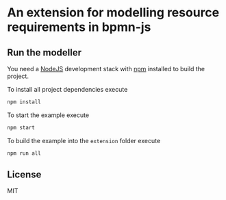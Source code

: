 # An extension for modelling resource requirements in bpmn-js

## Run the modeller

You need a [NodeJS](http://nodejs.org) development stack with [npm](https://npmjs.org) installed to build the project.

To install all project dependencies execute

```sh
npm install
```

To start the example execute

```sh
npm start
```

To build the example into the `extension` folder execute

```sh
npm run all
```


## License

MIT
